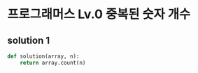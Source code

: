 # 프로그래머스 Lv.0 중복된 숫자 개수

## solution 1

```python
def solution(array, n):
    return array.count(n)
```